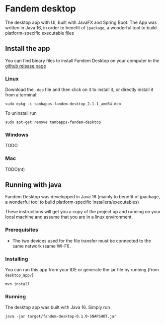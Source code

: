 # Fandem desktop

The desktop app with UI, built with JavaFX and Spring Boot.
The App was written in Java 16, in order to benefit of `jpackage`, a wonderful tool to build 
platform-specific executable files


## Install the app
You can find binary files to install Fandem Desktop on your computer in the [github release page](https://github.com/tambapps/P2P-File-Sharing/releases)

### Linux
Download the `.deb` file and then click on it to install it, or directly install it from a terminal:
```shell
sudo dpkg -i tambapps-fandem-desktop_2.1-1_amd64.deb
```


To uninstall run

```shell
sudo apt-get remove tambapps-fandem-desktop
```

### Windows
TODO


### Mac
TODO(nt)


## Running with java

Fandem Desktop was developped in Java 16 (mainly to benefit of jpackage, a wonderful tool to build platform-specific installers/executables)


These instructions will get you a copy of the project up and running on your local machine and assume that you are in a linux environment.

### Prerequisites

- The two devices used for the file transfer must be connected to the same network (same WI-FI).

### Installing
You can run this app from your IDE or generate the jar file by running (from `desktop_app/`)
```
mvn install
```

### Running

The desktop app was built with Java 16. Simply run
```
java -jar target/fandem-desktop-0.1.0-SNAPSHOT.jar
```
